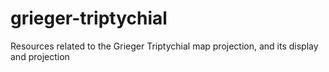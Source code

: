 # grieger-triptychial
Resources related to the Grieger Triptychial map projection, and its display and projection
